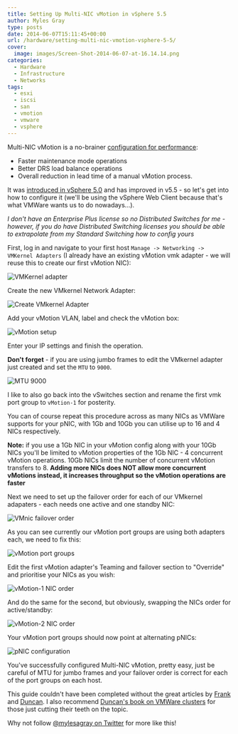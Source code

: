 ```yaml
---
title: Setting Up Multi-NIC vMotion in vSphere 5.5
author: Myles Gray
type: posts
date: 2014-06-07T15:11:45+00:00
url: /hardware/setting-multi-nic-vmotion-vsphere-5-5/
cover:
  image: images/Screen-Shot-2014-06-07-at-16.14.14.png
categories:
  - Hardware
  - Infrastructure
  - Networks
tags:
  - esxi
  - iscsi
  - san
  - vmotion
  - vmware
  - vsphere
---
```


Multi-NIC vMotion is a no-brainer [configuration for performance][1]:

  * Faster maintenance mode operations
  * Better DRS load balance operations
  * Overall reduction in lead time of a manual vMotion process.

It was [introduced in vSphere 5.0][2] and has improved in v5.5 - so let's get into how to configure it (we'll be using the vSphere Web Client because that's what VMWare wants us to do nowadays&#8230;).

<!--more-->

_I don't have an Enterprise Plus license so no Distributed Switches for me - however, if you do have Distributed Switching licenses you should be able to extrapolate from my Standard Switching how to config yours_

First, log in and navigate to your first host `Manage -> Networking -> VMKernel Adapters` (I already have an existing vMotion vmk adapter - we will reuse this to create our first vMotion NIC):

![VMKernel adapter][3] 

Create the new VMkernel Network Adapter:

![Create VMkernel Adapter][4] 

Add your vMotion VLAN, label and check the vMotion box:

![vMotion setup][5] 

Enter your IP settings and finish the operation.

**Don't forget** - if you are using jumbo frames to edit the VMkernel adapter just created and set the `MTU` to `9000`.

![MTU 9000][6] 

I like to also go back into the vSwitches section and rename the first vmk port group to `vMotion-1` for posterity.

You can of course repeat this procedure across as many NICs as VMWare supports for your pNIC, with 1Gb and 10Gb you can utilise up to 16 and 4 NICs respectively.

**Note:** if you use a 1Gb NIC in your vMotion config along with your 10Gb NICs you'll be limited to vMotion properties of the 1Gb NIC - 4 concurrent vMotion operations. 10Gb NICs limit the number of concurrent vMotion transfers to 8. **Adding more NICs does NOT allow more concurrent vMotions instead, it increases throughput so the vMotion operations are faster**

Next we need to set up the failover order for each of our VMkernel adapaters - each needs one active and one standby NIC:

![VMnic failover order][7] 

As you can see currently our vMotion port groups are using both adapters each, we need to fix this:

![vMotion port groups][8] 

Edit the first vMotion adapter's Teaming and failover section to "Override" and prioritise your NICs as you wish:

![vMotion-1 NIC order][9] 

And do the same for the second, but obviously, swapping the NICs order for active/standby:

![vMotion-2 NIC order][10] 

Your vMotion port groups should now point at alternating pNICs:

![pNIC configuration][11] 

You've successfully configured Multi-NIC vMotion, pretty easy, just be careful of MTU for jumbo frames and your failover order is correct for each of the port groups on each host.

This guide couldn't have been completed without the great articles by [Frank][12] and [Duncan][13]. I also recommend [Duncan's book on VMWare clusters][14] for those just cutting their teeth on the topic.

Why not follow [@mylesagray on Twitter][15] for more like this!

 [1]: http://frankdenneman.nl/2014/01/07/vcdx-defend-clinic-choosing-multi-nic-vmotion-lbt/
 [2]: http://www.yellow-bricks.com/2011/07/20/vsphere-50-vmotion-enhancements/
 [3]: images/Screen-Shot-2014-06-07-at-14.58.25.png
 [4]: images/Screen-Shot-2014-06-07-at-15.13.27.png
 [5]: images/Screen-Shot-2014-06-07-at-15.14.02.png
 [6]: images/Screen-Shot-2014-06-07-at-15.24.41.png
 [7]: images/Screen-Shot-2014-06-07-at-15.51.33.png
 [8]: images/Screen-Shot-2014-06-07-at-15.53.40.png
 [9]: images/Screen-Shot-2014-06-07-at-15.59.22.png
 [10]: images/Screen-Shot-2014-06-07-at-15.58.07.png
 [11]: images/Screen-Shot-2014-06-07-at-16.03.09.png
 [12]: http://frankdenneman.nl/2012/09/07/vsphere-5-1-vmotion-deepdive/
 [13]: http://www.yellow-bricks.com/vmware-high-availability-deepdiv/
 [14]: http://www.amazon.com/VMware-vSphere-5-1-Clustering-Deepdive-ebook/dp/B0092PX72C/
 [15]: https://twitter.com/mylesagray